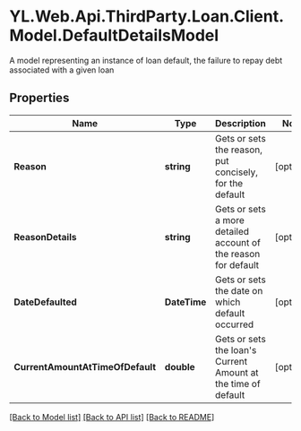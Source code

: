 # YL.Web.Api.ThirdParty.Loan.Client.Model.DefaultDetailsModel
A model representing an instance of loan default, the failure to repay debt associated with a given loan
## Properties

Name | Type | Description | Notes
------------ | ------------- | ------------- | -------------
**Reason** | **string** | Gets or sets the reason, put concisely, for the default | [optional] 
**ReasonDetails** | **string** | Gets or sets a more detailed account of the reason for default | [optional] 
**DateDefaulted** | **DateTime** | Gets or sets the date on which default occurred | [optional] 
**CurrentAmountAtTimeOfDefault** | **double** | Gets or sets the loan&#39;s Current Amount at the time of default | [optional] 

[[Back to Model list]](../README.md#documentation-for-models) [[Back to API list]](../README.md#documentation-for-api-endpoints) [[Back to README]](../README.md)


